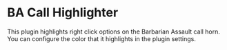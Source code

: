 # BA Call Highlighter
This plugin highlights right click options on the Barbarian Assault call horn.
You can configure the color that it highlights in the plugin settings.